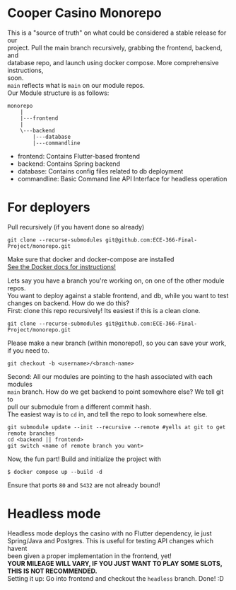 # Cooper Casino Monorepo    
This is a "source of truth" on what could be considered a stable release for our     
project. Pull the main branch recursively, grabbing the frontend, backend, and      
database repo, and launch using docker compose. More comprehensive instructions,        
soon.   
`main` reflects what is `main` on our module repos.     
Our Module structure is as follows:     
```
monorepo
    |
    |---frontend
    |
    \---backend
        |---database
        |---commandline
```
- frontend: Contains Flutter-based frontend
- backend: Contains Spring backend
- database: Contains config files related to db deployment
- commandline: Basic Command line API Interface for headless operation

# For deployers
Pull recursively (if you havent done so already)    
```
git clone --recurse-submodules git@github.com:ECE-366-Final-Project/monorepo.git
```
Make sure that docker and docker-compose are installed  
[See the Docker docs for instructions!](https://docs.docker.com/compose/install/)

Lets say you have a branch you're working on, on one of the other module repos.     
You want to deploy against a stable frontend, and db, while you want to test    
changes on backend. How do we do this?      
First: clone this repo recursively! Its easiest if this is a clean clone.   
```
git clone --recurse-submodules git@github.com:ECE-366-Final-Project/monorepo.git    
``` 
Please make a new branch (within monorepo!), so you can save your work, if you need to.    
```
git checkout -b <username>/<branch-name>    
``` 
Second: All our modules are pointing to the hash associated with each modules   
`main` branch. How do we get backend to point somewhere else? We tell git to    
pull our submodule from a different commit hash.    
The easiest way is to `cd` in, and tell the repo to look somewhere else.    
```
git submodule update --init --recursive --remote #yells at git to get remote branches 
cd <backend || frontend>
git switch <name of remote branch you want>
``` 

Now, the fun part! Build and initialize the project with   
```
$ docker compose up --build -d
```
Ensure that ports `80` and `5432` are not already bound!      


# Headless mode 
Headless mode deploys the casino with no Flutter dependency, ie just    
Spring/Java and Postgres. This is useful for testing API changes which havent   
been given a proper implementation in the frontend, yet!    
<b>YOUR MILEAGE WILL VARY, IF YOU JUST WANT TO PLAY SOME SLOTS, THIS IS NOT 
RECOMMENDED.</b>    
Setting it up: Go into frontend and checkout the `headless` branch. Done! :D    

